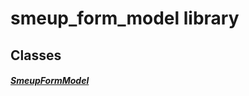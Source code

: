


# smeup_form_model library











## Classes

##### [SmeupFormModel](../smeup_models_widgets_smeup_form_model/SmeupFormModel-class.md)



 















